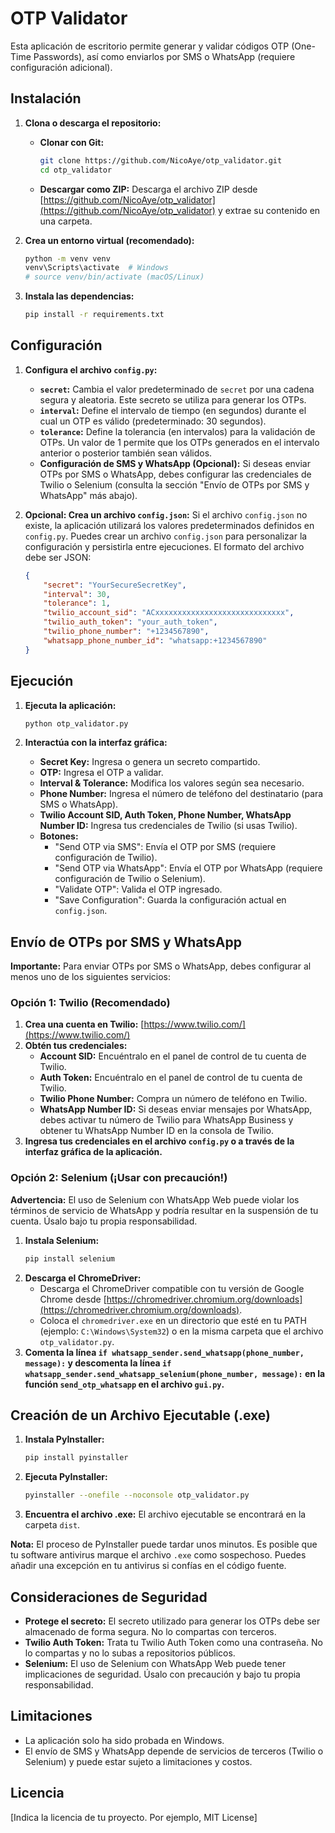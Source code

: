 # OTP Validator

Esta aplicación de escritorio permite generar y validar códigos OTP (One-Time Passwords), así como enviarlos por SMS o WhatsApp (requiere configuración adicional).

## Instalación

1.  **Clona o descarga el repositorio:**

    *   **Clonar con Git:**
        ```bash
        git clone https://github.com/NicoAye/otp_validator.git
        cd otp_validator
        ```
    *   **Descargar como ZIP:** Descarga el archivo ZIP desde [https://github.com/NicoAye/otp_validator](https://github.com/NicoAye/otp_validator) y extrae su contenido en una carpeta.

2.  **Crea un entorno virtual (recomendado):**
    ```bash
    python -m venv venv
    venv\Scripts\activate  # Windows
    # source venv/bin/activate (macOS/Linux)
    ```

3.  **Instala las dependencias:**
    ```bash
    pip install -r requirements.txt
    ```

## Configuración

1.  **Configura el archivo `config.py`:**

    *   **`secret`:** Cambia el valor predeterminado de `secret` por una cadena segura y aleatoria. Este secreto se utiliza para generar los OTPs.
    *   **`interval`:** Define el intervalo de tiempo (en segundos) durante el cual un OTP es válido (predeterminado: 30 segundos).
    *   **`tolerance`:** Define la tolerancia (en intervalos) para la validación de OTPs.  Un valor de 1 permite que los OTPs generados en el intervalo anterior o posterior también sean válidos.
    *   **Configuración de SMS y WhatsApp (Opcional):** Si deseas enviar OTPs por SMS o WhatsApp, debes configurar las credenciales de Twilio o Selenium (consulta la sección "Envío de OTPs por SMS y WhatsApp" más abajo).

2.  **Opcional: Crea un archivo `config.json`:** Si el archivo `config.json` no existe, la aplicación utilizará los valores predeterminados definidos en `config.py`. Puedes crear un archivo `config.json` para personalizar la configuración y persistirla entre ejecuciones.  El formato del archivo debe ser JSON:

    ```json
    {
        "secret": "YourSecureSecretKey",
        "interval": 30,
        "tolerance": 1,
        "twilio_account_sid": "ACxxxxxxxxxxxxxxxxxxxxxxxxxxxxx",
        "twilio_auth_token": "your_auth_token",
        "twilio_phone_number": "+1234567890",
        "whatsapp_phone_number_id": "whatsapp:+1234567890"
    }
    ```

## Ejecución

1.  **Ejecuta la aplicación:**
    ```bash
    python otp_validator.py
    ```

2.  **Interactúa con la interfaz gráfica:**

    *   **Secret Key:** Ingresa o genera un secreto compartido.
    *   **OTP:** Ingresa el OTP a validar.
    *   **Interval & Tolerance:** Modifica los valores según sea necesario.
    *   **Phone Number:** Ingresa el número de teléfono del destinatario (para SMS o WhatsApp).
    *   **Twilio Account SID, Auth Token, Phone Number, WhatsApp Number ID:** Ingresa tus credenciales de Twilio (si usas Twilio).
    *   **Botones:**
        *   "Send OTP via SMS": Envía el OTP por SMS (requiere configuración de Twilio).
        *   "Send OTP via WhatsApp": Envía el OTP por WhatsApp (requiere configuración de Twilio o Selenium).
        *   "Validate OTP": Valida el OTP ingresado.
        *   "Save Configuration": Guarda la configuración actual en `config.json`.

## Envío de OTPs por SMS y WhatsApp

**Importante:** Para enviar OTPs por SMS o WhatsApp, debes configurar al menos uno de los siguientes servicios:

### Opción 1: Twilio (Recomendado)

1.  **Crea una cuenta en Twilio:** [https://www.twilio.com/](https://www.twilio.com/)
2.  **Obtén tus credenciales:**
    *   **Account SID:** Encuéntralo en el panel de control de tu cuenta de Twilio.
    *   **Auth Token:** Encuéntralo en el panel de control de tu cuenta de Twilio.
    *   **Twilio Phone Number:** Compra un número de teléfono en Twilio.
    *   **WhatsApp Number ID:** Si deseas enviar mensajes por WhatsApp, debes activar tu número de Twilio para WhatsApp Business y obtener tu WhatsApp Number ID en la consola de Twilio.
3.  **Ingresa tus credenciales en el archivo `config.py` o a través de la interfaz gráfica de la aplicación.**

### Opción 2: Selenium (¡Usar con precaución!)

**Advertencia:** El uso de Selenium con WhatsApp Web puede violar los términos de servicio de WhatsApp y podría resultar en la suspensión de tu cuenta. Úsalo bajo tu propia responsabilidad.

1.  **Instala Selenium:**
    ```bash
    pip install selenium
    ```
2.  **Descarga el ChromeDriver:**
    *   Descarga el ChromeDriver compatible con tu versión de Google Chrome desde [https://chromedriver.chromium.org/downloads](https://chromedriver.chromium.org/downloads).
    *   Coloca el `chromedriver.exe` en un directorio que esté en tu PATH (ejemplo: `C:\Windows\System32`) o en la misma carpeta que el archivo `otp_validator.py`.
3.  **Comenta la línea `if whatsapp_sender.send_whatsapp(phone_number, message):` y descomenta la línea `if whatsapp_sender.send_whatsapp_selenium(phone_number, message):` en la función `send_otp_whatsapp` en el archivo `gui.py`.**

## Creación de un Archivo Ejecutable (.exe)

1.  **Instala PyInstaller:**
    ```bash
    pip install pyinstaller
    ```

2.  **Ejecuta PyInstaller:**
    ```bash
    pyinstaller --onefile --noconsole otp_validator.py
    ```

3.  **Encuentra el archivo .exe:** El archivo ejecutable se encontrará en la carpeta `dist`.

**Nota:** El proceso de PyInstaller puede tardar unos minutos. Es posible que tu software antivirus marque el archivo `.exe` como sospechoso. Puedes añadir una excepción en tu antivirus si confías en el código fuente.

## Consideraciones de Seguridad

*   **Protege el secreto:** El secreto utilizado para generar los OTPs debe ser almacenado de forma segura. No lo compartas con terceros.
*   **Twilio Auth Token:** Trata tu Twilio Auth Token como una contraseña. No lo compartas y no lo subas a repositorios públicos.
*   **Selenium:** El uso de Selenium con WhatsApp Web puede tener implicaciones de seguridad. Úsalo con precaución y bajo tu propia responsabilidad.

## Limitaciones

*   La aplicación solo ha sido probada en Windows.
*   El envío de SMS y WhatsApp depende de servicios de terceros (Twilio o Selenium) y puede estar sujeto a limitaciones y costos.

## Licencia

[Indica la licencia de tu proyecto. Por ejemplo, MIT License]

